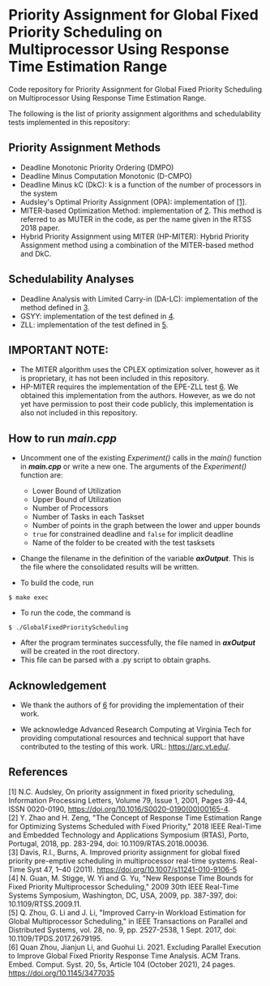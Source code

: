 # Priority Assignment for Global Fixed Priority Scheduling on Multiprocessor Using Response Time Estimation Range

Code repository for Priority Assignment for Global Fixed Priority Scheduling on Multiprocessor Using Response Time Estimation Range.

The following is the list of priority assignment algorithms and schedulability tests implemented in this repository:

## Priority Assignment Methods
- Deadline Monotonic Priority Ordering (DMPO)
- Deadline Minus Computation Monotonic (D-CMPO)
- Deadline Minus kC (DkC): k is a function of the number of processors in the system
- Audsley's Optimal Priority Assignment (OPA): implementation of [[1]](#References).
- MITER-based Optimization Method: implementation of [2](#References). This method is referred to as MUTER in the code, as per the name given in the RTSS 2018 paper. 
- Hybrid Priority Assignment using MITER (HP-MITER): Hybrid Priority Assignment method using a combination of the MITER-based method and DkC.


## Schedulability Analyses
- Deadline Analysis with Limited Carry-in (DA-LC): implementation of the method defined in [3](#DA-LC).
- GSYY: implementation of the test defined in [4](#GSYY).
- ZLL: implementation of the test defined in [5](#ZLL).


## **IMPORTANT NOTE:** 
- The MITER algorithm uses the CPLEX optimization solver, however as it is proprietary, it has not been included in this repository.
- HP-MITER requires the implementation of the EPE-ZLL test [6](#EPE-ZLL). We obtained this implementation from the authors. However, as we do not yet have permission to post their code publicly, this implementation is also not included in this repository. 


## How to run *main.cpp*
- Uncomment one of the existing *Experiment()* calls in the *main()* function in ***main.cpp*** or write a new one. The arguments of the *Experiment()* function are:
  - Lower Bound of Utilization
  - Upper Bound of Utilization
  - Number of Processors
  - Number of Tasks in each Taskset
  - Number of points in the graph between the lower and upper bounds
  - `true` for constrained deadline and `false` for implicit deadline
  - Name of the folder to be created with the test tasksets

- Change the filename in the definition of the variable **_axOutput_**. This is the file where the consolidated results will be written. 

- To build the code, run
```
$ make exec
```

- To run the code, the command is
```
$ ./GlobalFixedPriorityScheduling
```

- After the program terminates successfully, the file named in **_axOutput_** will be created in the root directory. 
- This file can be parsed with a .py script to obtain graphs.


## Acknowledgement

- We thank the authors of [6](#EPE-ZLL) for providing the implementation of their work.
 
- We acknowledge Advanced Research Computing at Virginia Tech for providing computational resources and technical support that have contributed to the testing of this work. URL: https://arc.vt.edu/.

## References

\[1] N.C. Audsley, On priority assignment in fixed priority scheduling, Information Processing Letters, Volume 79, Issue 1, 2001, Pages 39-44, ISSN 0020-0190, https://doi.org/10.1016/S0020-0190(00)00165-4.
<br />
\[2] Y. Zhao and H. Zeng, "The Concept of Response Time Estimation Range for Optimizing Systems Scheduled with Fixed Priority," 2018 IEEE Real-Time and Embedded Technology and Applications Symposium (RTAS), Porto, Portugal, 2018, pp. 283-294, doi: 10.1109/RTAS.2018.00036.
<br />
\[3] Davis, R.I., Burns, A. Improved priority assignment for global fixed priority pre-emptive scheduling in multiprocessor real-time systems. Real-Time Syst 47, 1–40 (2011). https://doi.org/10.1007/s11241-010-9106-5
<br />
\[4] N. Guan, M. Stigge, W. Yi and G. Yu, "New Response Time Bounds for Fixed Priority Multiprocessor Scheduling," 2009 30th IEEE Real-Time Systems Symposium, Washington, DC, USA, 2009, pp. 387-397, doi: 10.1109/RTSS.2009.11.
<br />
\[5] Q. Zhou, G. Li and J. Li, "Improved Carry-in Workload Estimation for Global Multiprocessor Scheduling," in IEEE Transactions on Parallel and Distributed Systems, vol. 28, no. 9, pp. 2527-2538, 1 Sept. 2017, doi: 10.1109/TPDS.2017.2679195.
<br />
\[6] Quan Zhou, Jianjun Li, and Guohui Li. 2021. Excluding Parallel Execution to Improve Global Fixed Priority Response Time Analysis. ACM Trans. Embed. Comput. Syst. 20, 5s, Article 104 (October 2021), 24 pages. https://doi.org/10.1145/3477035
